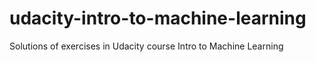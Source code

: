 # udacity-intro-to-machine-learning
Solutions of exercises in Udacity course Intro to Machine Learning

